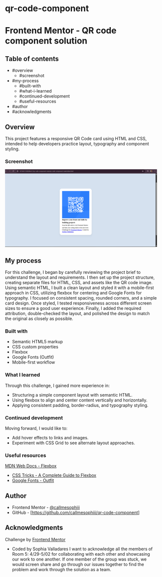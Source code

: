 # qr-code-component
# Frontend Mentor - QR code component solution

## Table of contents
- #overview
  - #screenshot
- #my-process
  - #built-with
  - #what-i-learned
  - #continued-development
  - #useful-resources
- #author
- #acknowledgments

## Overview
This project features a responsive QR Code card using HTML and CSS, intended to help developers practice layout, typography and component styling.

### Screenshot
![QR Code](/qr-code.png)

## My process
For this challenge, I began by carefully reviewing the project brief to understand the layout and requirements. I then set up the project structure, creating separate files for HTML, CSS, and assets like the QR code image. Using semantic HTML, I built a clean layout and styled it with a mobile-first approach in CSS, utilizing flexbox for centering and Google Fonts for typography. I focused on consistent spacing, rounded corners, and a simple card design. Once styled, I tested responsiveness across different screen sizes to ensure a good user experience. Finally, I added the required attribution, double-checked the layout, and polished the design to match the original as closely as possible.

### Built with
- Semantic HTML5 markup
- CSS custom properties
- Flexbox
- Google Fonts (Outfit)
- Mobile-first workflow

### What I learned
Through this challenge, I gained more experience in:
- Structuring a simple component layout with semantic HTML.
- Using flexbox to align and center content vertically and horizontally.
- Applying consistent padding, border-radius, and typography styling.

### Continued development
Moving forward, I would like to:
- Add hover effects to links and images.
- Experiment with CSS Grid to see alternate layout approaches.

### Useful resources
[MDN Web Docs - Flexbox](https://developer.mozilla.org/en-US/docs/Web/CSS/CSS_Flexible_Box_Layout)
- [CSS Tricks - A Complete Guide to Flexbox](https://css-tricks.com/snippets/css/a-guide-to-flexbox/)
- [Google Fonts - Outfit](https://fonts.google.com/specimen/Outfit)

## Author
- Frontend Mentor - [@callmesophiii](https://www.frontendmentor.io/profile/callmesophiii)
- GitHub - [https://github.com/callmesophiii/qr-code-component]

## Acknowledgments
 Challenge by [Frontend Mentor](https://www.frontendmentor.io?ref=challenge)
- Coded by Sophia Valladares
I want to acknowledge all the members of Room 5: 4/29-5/02 for collaborating with each other and showcasing our work to one another. If one member of the group was stuck, we would screen share and go through our issues together to find the problem and work through the solution as a team. 
